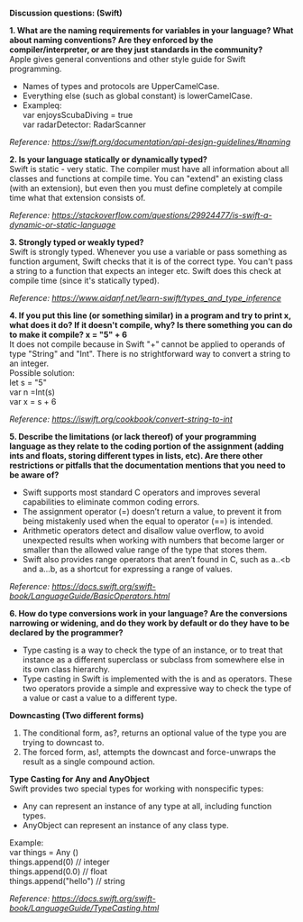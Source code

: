 
__Discussion questions: (Swift)__   


__1. What are the naming requirements for variables in your language? What about naming conventions? Are they enforced by the compiler/interpreter, or are they just standards in the community?__    
Apple gives general conventions and other style guide for Swift programming.    
- Names of types and protocols are UpperCamelCase.    
- Everything else (such as global constant) is lowerCamelCase.    
- Exampleq:    
  var enjoysScubaDiving = true    
  var radarDetector: RadarScanner     
    
_Reference: https://swift.org/documentation/api-design-guidelines/#naming_


__2. Is your language statically or dynamically typed?__    
Swift is static - very static. The compiler must have all information about all classes and functions at compile time. 
You can "extend" an existing class (with an extension), but even then you must define completely at compile time what that extension consists of.   

_Reference: https://stackoverflow.com/questions/29924477/is-swift-a-dynamic-or-static-language_


__3. Strongly typed or weakly typed?__    
Swift is strongly typed. Whenever you use a variable or pass something as function argument,
Swift checks that it is of the correct type. You can't pass a string to a function that expects an integer etc. Swift does this check at compile time (since it's statically typed).    

_Reference: https://www.aidanf.net/learn-swift/types_and_type_inference_   


__4. If you put this line (or something similar) in a program and try to print x, what does it do? If it
doesn't compile, why? Is there something you can do to make it compile?
x = "5" + 6__   
It does not compile because in Swift "+" cannot be applied to operands of type "String" and "Int". 
There is no strightforward way to convert a string to an integer.   
Possible solution:    
let s = "5"   
var n =Int(s)   
var x = s + 6   

_Reference: https://iswift.org/cookbook/convert-string-to-int_    


__5. Describe the limitations (or lack thereof) of your programming language as they relate to the
coding portion of the assignment (adding ints and floats, storing different types in lists, etc).
Are there other restrictions or pitfalls that the documentation mentions that you need to be
aware of?__   

- Swift supports most standard C operators and improves several capabilities to eliminate common coding errors.     
- The assignment operator (=) doesn’t return a value, to prevent it from being mistakenly used when the equal to operator (==) is intended.   
- Arithmetic operators detect and disallow value overflow, to avoid unexpected results when working with numbers that become larger or smaller than the allowed value range of the type that stores them.     
- Swift also provides range operators that aren’t found in C, such as a..<b and a...b, as a shortcut for expressing a range of values.    

_Reference: https://docs.swift.org/swift-book/LanguageGuide/BasicOperators.html_    


__6. How do type conversions work in your language? Are the conversions narrowing or widening,
and do they work by default or do they have to be declared by the programmer?__
- Type casting is a way to check the type of an instance, or to treat that instance as a different superclass or subclass from somewhere else in its own class hierarchy.   
- Type casting in Swift is implemented with the is and as operators. These two operators provide a simple and expressive way to check the type of a value or cast a value to a different type.    

**Downcasting (Two different forms)**
1. The conditional form, as?, returns an optional value of the type you are trying to downcast to.    
2. The forced form, as!, attempts the downcast and force-unwraps the result as a single compound action.      


**Type Casting for Any and AnyObject**    
Swift provides two special types for working with nonspecific types:    
- Any can represent an instance of any type at all, including function types.   
- AnyObject can represent an instance of any class type.    

Example:    
var things = Any ()   
things.append(0)  // integer    
things.append(0.0)  // float    
things.append("hello")  // string   

_Reference: https://docs.swift.org/swift-book/LanguageGuide/TypeCasting.html_

    














